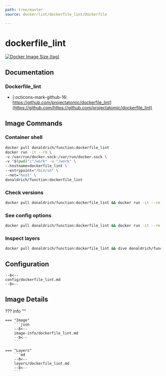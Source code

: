 ```yaml
---
path: tree/master
source: docker/lint/dockerfile_lint/Dockerfile

---
```


# dockerfile_lint

[![Docker Image Size (tag)](https://img.shields.io/docker/image-size/donaldrich/function/dockerfile_lint?color=blue&label=donaldrich/function:dockerfile_lint&logo=docker&style=flat-square)](https://hub.docker.com/r/donaldrich/function/dockerfile_lint)

## Documentation

### Dockerfile_lint

* [:octicons-mark-github-16: https://github.com/projectatomic/dockerfile_lint](https://github.com/https://github.com/projectatomic/dockerfile_lint)

## Image Commands

### Container shell

```sh
docker pull donaldrich/function:dockerfile_lint
docker run -it --rm \
-v /var/run/docker.sock:/var/run/docker.sock \
-v "$(pwd)":"/work" -w "/work" \
--hostname=dockerfile_lint \
--entrypoint="/bin/sh" \
--net="host" \
donaldrich/function:dockerfile_lint
```

### Check versions

```sh
docker pull donaldrich/function:dockerfile_lint && docker run -it --rm  donaldrich/function:dockerfile_lint validate
```

### See config options

```sh
docker pull donaldrich/function:dockerfile_lint && docker run -it --rm  donaldrich/function:dockerfile_lint help
```

### Inspect layers

```sh
docker pull donaldrich/function:dockerfile_lint && dive donaldrich/function:dockerfile_lint
```

## Configuration

```
--8<--
config/dockerfile_lint.md
--8<--
```

## Image Details

??? info ""

    === "Image"
        ```json
        --8<--
        image-info/dockerfile_lint.md
        --8<--
        ```

    === "Layers"
        ```md
        --8<--
        layers/dockerfile_lint.md
        --8<--
        ```
